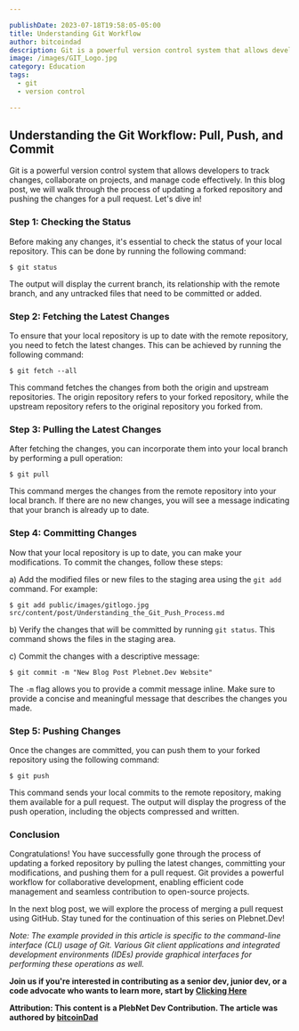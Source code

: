 ```yaml
---

publishDate: 2023-07-18T19:58:05-05:00
title: Understanding Git Workflow
author: bitcoindad
description: Git is a powerful version control system that allows developers to track changes, collaborate on projects, and manage code effectively. 
image: /images/GIT_Logo.jpg
category: Education
tags:
  - git 
  - version control

---
```


## Understanding the Git Workflow: Pull, Push, and Commit

Git is a powerful version control system that allows developers to track changes, collaborate on projects, and manage code effectively. In this blog post, we will walk through the process of updating a forked repository and pushing the changes for a pull request. Let's dive in!

### Step 1: Checking the Status

Before making any changes, it's essential to check the status of your local repository. This can be done by running the following command:

```
$ git status
```

The output will display the current branch, its relationship with the remote branch, and any untracked files that need to be committed or added.

### Step 2: Fetching the Latest Changes

To ensure that your local repository is up to date with the remote repository, you need to fetch the latest changes. This can be achieved by running the following command:

```
$ git fetch --all
```

This command fetches the changes from both the origin and upstream repositories. The origin repository refers to your forked repository, while the upstream repository refers to the original repository you forked from.

### Step 3: Pulling the Latest Changes

After fetching the changes, you can incorporate them into your local branch by performing a pull operation:

```
$ git pull
```

This command merges the changes from the remote repository into your local branch. If there are no new changes, you will see a message indicating that your branch is already up to date.

### Step 4: Committing Changes

Now that your local repository is up to date, you can make your modifications. To commit the changes, follow these steps:

a) Add the modified files or new files to the staging area using the `git add` command. For example:

```
$ git add public/images/gitlogo.jpg src/content/post/Understanding_the_Git_Push_Process.md
```

b) Verify the changes that will be committed by running `git status`. This command shows the files in the staging area.

c) Commit the changes with a descriptive message:

```
$ git commit -m "New Blog Post Plebnet.Dev Website"
```

The `-m` flag allows you to provide a commit message inline. Make sure to provide a concise and meaningful message that describes the changes you made.

### Step 5: Pushing Changes

Once the changes are committed, you can push them to your forked repository using the following command:

```
$ git push
```

This command sends your local commits to the remote repository, making them available for a pull request. The output will display the progress of the push operation, including the objects compressed and written.

### Conclusion

Congratulations! You have successfully gone through the process of updating a forked repository by pulling the latest changes, committing your modifications, and pushing them for a pull request. Git provides a powerful workflow for collaborative development, enabling efficient code management and seamless contribution to open-source projects.

In the next blog post, we will explore the process of merging a pull request using GitHub. Stay tuned for the continuation of this series on Plebnet.Dev!

*Note: The example provided in this article is specific to the command-line interface (CLI) usage of Git. Various Git client applications and integrated development environments (IDEs) provide graphical interfaces for performing these operations as well.*

**Join us if you're interested in contributing as a senior dev, junior dev, or a code advocate who wants to learn more, start by [Clicking Here](https://plebnet.dev)**

**Attribution: This content is a PlebNet Dev Contribution. The article was authored by [bitcoinDad](https://github.com/Bitc0indad)**
